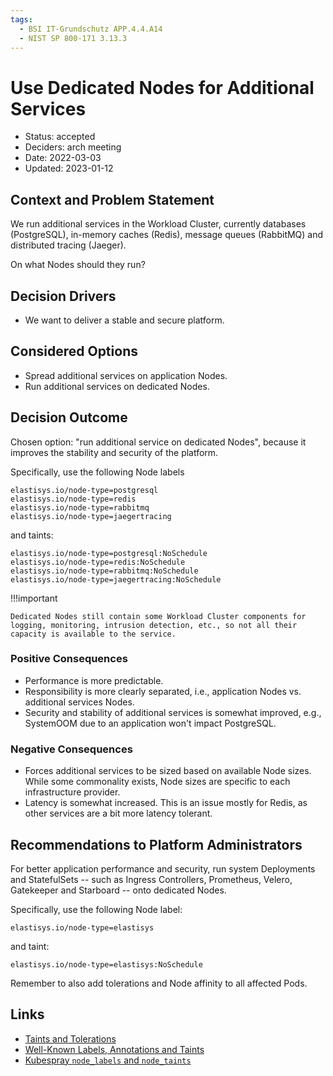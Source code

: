 ```yaml
---
tags:
  - BSI IT-Grundschutz APP.4.4.A14
  - NIST SP 800-171 3.13.3
---
```


# Use Dedicated Nodes for Additional Services

- Status: accepted
- Deciders: arch meeting
- Date: 2022-03-03
- Updated: 2023-01-12

## Context and Problem Statement

We run additional services in the Workload Cluster, currently databases (PostgreSQL), in-memory caches (Redis), message queues (RabbitMQ) and distributed tracing (Jaeger).

On what Nodes should they run?

## Decision Drivers

- We want to deliver a stable and secure platform.

## Considered Options

- Spread additional services on application Nodes.
- Run additional services on dedicated Nodes.

## Decision Outcome

Chosen option: "run additional service on dedicated Nodes", because it improves the stability and security of the platform.

Specifically, use the following Node labels

```text
elastisys.io/node-type=postgresql
elastisys.io/node-type=redis
elastisys.io/node-type=rabbitmq
elastisys.io/node-type=jaegertracing
```

and taints:

```text
elastisys.io/node-type=postgresql:NoSchedule
elastisys.io/node-type=redis:NoSchedule
elastisys.io/node-type=rabbitmq:NoSchedule
elastisys.io/node-type=jaegertracing:NoSchedule
```

!!!important

    Dedicated Nodes still contain some Workload Cluster components for logging, monitoring, intrusion detection, etc., so not all their capacity is available to the service.

### Positive Consequences

- Performance is more predictable.
- Responsibility is more clearly separated, i.e., application Nodes vs. additional services Nodes.
- Security and stability of additional services is somewhat improved, e.g., SystemOOM due to an application won't impact PostgreSQL.

### Negative Consequences

- Forces additional services to be sized based on available Node sizes. While some commonality exists, Node sizes are specific to each infrastructure provider.
- Latency is somewhat increased. This is an issue mostly for Redis, as other services are a bit more latency tolerant.

## Recommendations to Platform Administrators

For better application performance and security, run system Deployments and StatefulSets -- such as Ingress Controllers, Prometheus, Velero, Gatekeeper and Starboard -- onto dedicated Nodes.

Specifically, use the following Node label:

```text
elastisys.io/node-type=elastisys
```

and taint:

```text
elastisys.io/node-type=elastisys:NoSchedule
```

Remember to also add tolerations and Node affinity to all affected Pods.

## Links

- [Taints and Tolerations](https://kubernetes.io/docs/concepts/scheduling-eviction/taint-and-toleration/)
- [Well-Known Labels, Annotations and Taints](https://kubernetes.io/docs/reference/labels-annotations-taints/)
- [Kubespray `node_labels` and `node_taints`](https://github.com/kubernetes-sigs/kubespray/blob/master/docs/vars.md#other-service-variables)
